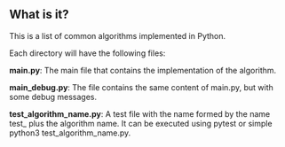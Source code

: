 
## What is it?

This is a list of common algorithms implemented in Python.

Each directory will have the following files:

**main.py**: The main file that contains the implementation of the algorithm.

**main_debug.py**: The file contains the same content of main.py, but with some debug messages.

**test_algorithm_name.py**: A test file with the name formed by the name test_ plus the algorithm name. It can be executed using pytest or simple python3 test_algorithm_name.py.
